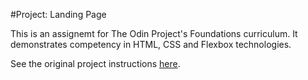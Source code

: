 #Project: Landing Page

This is an assignemt for The Odin Project's Foundations curriculum. It demonstrates competency in HTML, CSS and Flexbox technologies. 

See the original project instructions [here](https://www.theodinproject.com/lessons/foundations-landing-page).